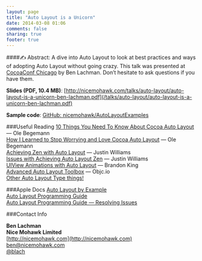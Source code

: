 ```yaml
---
layout: page
title: "Auto Layout is a Unicorn"
date: 2014-03-08 01:06
comments: false
sharing: true
footer: true
---
```

####&#9997; Abstract: A dive into Auto Layout to look at best practices and ways of adopting Auto Layout without going crazy. This talk was presented at [CocoaConf Chicago](http://cocoaconf.com/chicago-2014/) by Ben Lachman. Don’t hesitate to ask questions if you have them.

**Slides (PDF, 10.4 MB)**: [http://nicemohawk.com/talks/auto-layout/auto-layout-is-a-unicorn-ben-lachman.pdf](/talks/auto-layout/auto-layout-is-a-unicorn-ben-lachman.pdf)

**Sample code**: [GitHub: nicemohawk/AutoLayoutExamples](https://github.com/nicemohawk/AutoLayoutExamples)

###Useful Reading
[10 Things You Need To Know About Cocoa Auto Layout](http://oleb.net/blog/2013/03/things-you-need-to-know-about-cocoa-autolayout/) — Ole Begemann  
[How I Learned to Stop Worrying and Love Cocoa Auto Layout](http://oleb.net/blog/2014/03/how-i-learned-to-stop-worrying-and-love-auto-layout/) — Ole Begemann  
[Achieving Zen with Auto Layout](http://carpeaqua.com/2013/10/03/achieving-zen-with-auto-layout/)  — Justin Williams  
[Issues with Achieving Auto Layout Zen](http://carpeaqua.com/2012/11/02/issues-with-achieving-auto-layout-zen/)  — Justin Williams  
[UIView Animations with Auto Layout](http://kingscocoa.com/tutorials/autolayout-animations/) — Brandon King  
[Advanced Auto Layout Toolbox](http://www.objc.io/issue-3/advanced-auto-layout-toolbox.html) — Objc.io   
[Other Auto Layout Type things!](http://stacks.11craft.com/cassowary-cocoa-autolayout-and-enaml-constraints.html)  

###Apple Docs
[Auto Layout by Example](https://developer.apple.com/library/ios/documentation/userexperience/conceptual/AutolayoutPG/AutoLayoutbyExample/AutoLayoutbyExample.html)  
[Auto Layout Programming Guide](https://developer.apple.com/library/ios/documentation/userexperience/conceptual/AutolayoutPG/Introduction/Introduction.html)  
[Auto Layout Programming Guide — Resolving Issues](https://developer.apple.com/library/ios/documentation/userexperience/conceptual/AutolayoutPG/ResolvingIssues/ResolvingIssues.html#//apple_ref/doc/uid/T)  

###Contact Info

**Ben Lachman**  
**Nice Mohawk Limited**  
[http://nicemohawk.com](http://nicemohawk.com)  
[ben@nicemohawk.com](mailto:ben@nicemohawk.com)  
[@blach](http://twitter.com/blach)  

